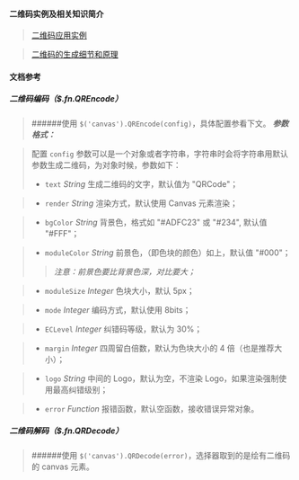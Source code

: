 #### 二维码实例及相关知识简介
>[二维码应用实例](http://nuintun.github.io/qrcode/examples/qrcode.html)

>[二维码的生成细节和原理](http://coolshell.cn/articles/10590.html)

#### 文档参考
##### 二维码编码（*$.fn.QREncode*）
>######使用 `$('canvas').QREncode(config)`，具体配置参看下文。
>***参数格式：***

>配置 `config` 参数可以是一个对象或者字符串，字符串时会将字符串用默认参数生成二维码，为对象时候，参数如下：
>* `text` _String_
> 生成二维码的文字，默认值为 "QRCode"；

>* `render` _String_
> 渲染方式，默认使用 Canvas 元素渲染；

>* `bgColor` _String_
> 背景色，格式如 "#ADFC23" 或 "#234", 默认值 "#FFF"；

>* `moduleColor` _String_
> 前景色，（即色块的颜色）如上，默认值 "#000"；
>>*注意：前景色要比背景色深，对比要大；*

>* `moduleSize` _Integer_
> 色块大小，默认 5px；

>* `mode` _Integer_
> 编码方式，默认使用 8bits；

>* `ECLevel` _Integer_
> 纠错码等级，默认为 30%；

>* `margin` _Integer_
> 四周留白倍数，默认为色块大小的 4 倍（也是推荐大小）；

>* `logo` _String_
> 中间的 Logo，默认为空，不渲染 Logo，如果渲染强制使用最高纠错级别；

>* `error` _Function_
> 报错函数，默认空函数，接收错误异常对象。

##### 二维码解码（*$.fn.QRDecode*）
>######使用 `$('canvas').QRDecode(error)`，选择器取到的是绘有二维码的 canvas 元素。

